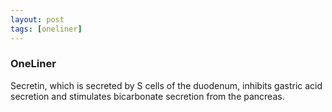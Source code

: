 ```yaml
---
layout: post
tags: [oneliner]
---
```



### OneLiner

Secretin, which is secreted by S cells of the duodenum, inhibits gastric acid secretion and stimulates bicarbonate secretion from the pancreas.
